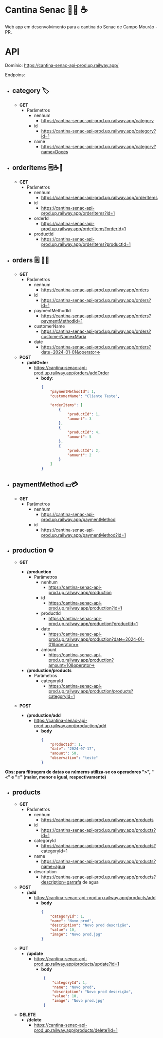# Cantina Senac 🍩🍰 ☕
Web app em desenvolvimento para a cantina do Senac de Campo Mourão - PR.

# API
Domínio: https://cantina-senac-api-prod.up.railway.app/

Endpoins:
- ## category 🏷️
    - **GET**
      - Parâmetros
        - nenhum
          - https://cantina-senac-api-prod.up.railway.app/category
        - id
          - https://cantina-senac-api-prod.up.railway.app/category?id=1
        - name
          - https://cantina-senac-api-prod.up.railway.app/category?name=Doces
- ## orderItems 🗒️☕🍰
    - **GET**
      - Parâmetros
        - nenhum
          - https://cantina-senac-api-prod.up.railway.app/orderItems
        - id
          - https://cantina-senac-api-prod.up.railway.app/orderItems?id=1
        - orderId
          - https://cantina-senac-api-prod.up.railway.app/orderItems?orderId=1
        - productId
          - https://cantina-senac-api-prod.up.railway.app/orderItems?productId=1
- ## orders 🗒️ ✍🏻
    - **GET**
        - Parâmetros
            - nenhum
                - https://cantina-senac-api-prod.up.railway.app/orders
            - id
                - https://cantina-senac-api-prod.up.railway.app/orders?id=1
            - paymentMethodId
                - https://cantina-senac-api-prod.up.railway.app/orders?paymentMethodId=1
            - customerName
                - https://cantina-senac-api-prod.up.railway.app/orders?customerName=Maria
            - date
                - https://cantina-senac-api-prod.up.railway.app/orders?date=2024-01-01&operator=>
    - **POST**
        - **/addOrder**
            - https://cantina-senac-api-prod.up.railway.app/orders/addOrder
                - **body**:
                    ```json
                    {
                        "paymentMethodId": 1,
                        "customerName": "Cliente Teste",
                    
                        "orderItems": [
                            {
                                "productId": 1,
                                "amount": 3
                            },
                            {
                                "productId": 4,
                                "amount": 5
                            },
                            {
                                "productId": 2,
                                "amount": 2
                            }
                        ]
                    }
                    ```
-  ## paymentMethod 💵💳
    - **GET**
        - Parâmetros
            - nenhum
                - https://cantina-senac-api-prod.up.railway.app/paymentMethod
            - id
                - https://cantina-senac-api-prod.up.railway.app/paymentMethod?id=1
-  ## production ⚙️
    - **GET**
        - **/production**
            - Parâmetros
                - nenhum
                    - https://cantina-senac-api-prod.up.railway.app/production
                - id
                    - https://cantina-senac-api-prod.up.railway.app/production?id=1
                - productId
                    - https://cantina-senac-api-prod.up.railway.app/production?productId=1
                - date
                    - https://cantina-senac-api-prod.up.railway.app/production?date=2024-01-01&operator==
                - amount
                    - https://cantina-senac-api-prod.up.railway.app/production?amount=10&operator=>
        - **/production/products**
            - Parâmetros
                - categoryId
                    - https://cantina-senac-api-prod.up.railway.app/production/products?categoryId=1   

    - **POST**
        - **/production/add**
            - https://cantina-senac-api-prod.up.railway.app/production/add
                - **body**
                    ```json
                    {
                        "productId": 1,
                        "date": "2024-07-17",
                        "amount": 50,
                        "observation": "teste"
                    }
                    ``` 
   
 **Obs: para filtragem de datas ou números utiliza-se os operadores **">"**, **"<"** e **"="** (maior, menor e igual, respectivamente)**

- ## products
    - **GET**
        - Parâmetros
            - nenhum
                - https://cantina-senac-api-prod.up.railway.app/products
            - id
                - https://cantina-senac-api-prod.up.railway.app/products?id=1
            - categoryId
                - https://cantina-senac-api-prod.up.railway.app/products?categoryId=1
            - name
                - https://cantina-senac-api-prod.up.railway.app/products?name=agua
            - description
                - https://cantina-senac-api-prod.up.railway.app/products?description=garrafa de agua
    - **POST**
        - **/add**
            - https://cantina-senac-api-prod.up.railway.app/products/add
                - **body** 
                    ```json
                    {
                        "categoryId": 1,
                        "name": "Novo prod",
                        "description": "Novo prod descrição",
                        "value": 10,
                        "image": "Novo prod.jpg"
                    }
                    ```
    - **PUT**
        - **/update**
            - https://cantina-senac-api-prod.up.railway.app/products/update?id=1
                - **body**
                   ```json
                    {
                        "categoryId": 1,
                        "name": "Novo prod",
                        "description": "Novo prod descrição",
                        "value": 10,
                        "image": "Novo prod.jpg"
                    }
                    ```
    - **DELETE**
        - **/delete**
            - https://cantina-senac-api-prod.up.railway.app/products/delete?id=1
